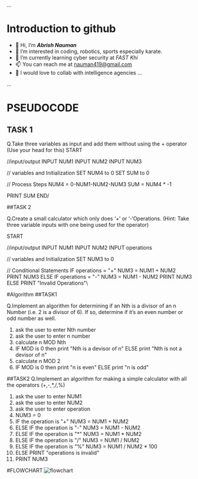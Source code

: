 ...
# Introduction to github
- 👋 Hi, I’m ***Abrish Nauman***
- 👀 I’m interested in coding, robotics, sports especially karate.
- 🌱 I’m currently learning cyber security at _FAST Khi_
- 📫 You can reach me at nauman419@gmail.com
- 🤝 I would love to collab with intelligence agencies
...

...
# PSEUDOCODE
## TASK 1
Q.Take three variables as input and add them without using the + operator (Use your head for this)
START

//input/output
INPUT NUM1
INPUT NUM2
INPUT NUM3

// variables and Initialization
SET NUM4 to 0
SET SUM to 0

// Process Steps
NUM4 = 0-NUM1-NUM2-NUM3
SUM = NUM4 * -1

PRINT SUM
END/

##TASK 2

Q.Create a small calculator which only does ‘+’ or ‘-‘Operations. (Hint: Take three variable inputs with
one being used for the operator)

START

//input/output
INPUT NUM1
INPUT NUM2
INPUT operations


// variables and Initialization
SET NUM3 to 0

// Conditional Statements
IF operations = "+"
	NUM3 = NUM1 + NUM2 
	PRINT NUM3
ELSE IF 
	operations = "-"
	NUM3 = NUM1 - NUM2
	PRINT NUM3
ELSE
	PRINT "Invalid Operations"\

#Algorithm
##TASK1
 
Q.Implement an algorithm for determining if an Nth is a divisor of an n Number (i.e. 2 is a divisor of 6).
If so, determine if it’s an even number or odd number as well.

1. ask the user to enter Nth number 
2. ask the user to enter n number
3. calculate n MOD Nth
4. IF MOD is 0 then print "Nth is a devisor of n" ELSE print "Nth is not a devisor of n"
5. calculate n MOD 2 
5. IF MOD is 0 then print "n is even" ELSE print "n is odd"


##TASK2
Q.Implement an algorithm for making a simple calculator with all the operators (+,-,*,/,%)
1. ask the user to enter NUM1
2. ask the user to enter NUM2
3. ask the user to enter operation
4. NUM3 = 0
5. IF the operation is "+" NUM3 = NUM1 + NUM2
6. ELSE IF the operation is "-" NUM3 = NUM1 - NUM2
7. ELSE IF the operation is "*" NUM3 = NUM1 * NUM2
8. ELSE IF the operation is "/" NUM3 = NUM1 / NUM2
9. ELSE IF the operation is "%" NUM3 = NUM1 / NUM2 * 100
10. ELSE PRINT "operations is invalid"
11. PRINT NUM3


#FLOWCHART
![flowchart](https://github.com/user-attachments/assets/633d6ebc-5aae-448f-ae2b-617152f4ee34)
